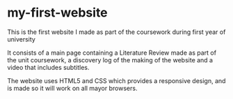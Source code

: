 # my-first-website
This is the first website I made as part of the coursework during first year of university

It consists of a main page containing a Literature Review made as part of the unit coursework, a discovery log of the making of the website and a video that includes subtitles.

The website uses HTML5 and CSS which provides a responsive design, and is made so it will work on all mayor browsers.

